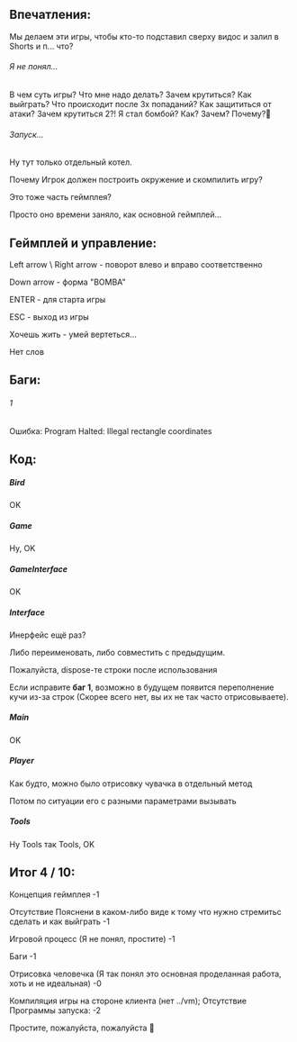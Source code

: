 ## Впечатления:
Мы делаем эти игры, чтобы кто-то подставил сверху видос и залил в Shorts и п... что?
###### Я не понял...
В чем суть игры? Что мне надо делать? Зачем крутиться? Как выйграть? Что происходит после 3х попаданий? Как защититься от атаки? Зачем крутиться 2?! Я стал бомбой? Как? Зачем? Почему?🐴

###### Запуск...
Ну тут только отдельный котел.

Почему Игрок должен построить окружение и скомпилить игру?

Это тоже часть геймплея?

Просто оно времени заняло, как основной геймплей...

## Геймплей и управление:
Left arrow \ Right arrow - поворот влево и вправо соответственно

Down arrow - форма "BOMBA"

ENTER - для старта игры

ESC - выход из игры

Хочешь жить - умей вертеться...

Нет слов

## Баги:
###### 1
Ошибка: Program Halted: Illegal rectangle coordinates

## Код:
##### Bird
OK
##### Game
Ну, OK
##### GameInterface
OK
##### Interface
Инерфейс ещё раз?

Либо переименовать, либо совместить с предыдущим.

Пожалуйста, dispose-те строки после использования

Если исправите **баг 1**, возможно в будущем появится переполнение кучи из-за строк (Скорее всего нет, вы их не так часто отрисовываете).
##### Main
OK
##### Player
Как будто, можно было отрисовку чувачка в отдельный метод

Потом по ситуации его с разными параметрами вызывать
##### Tools
Ну Tools так Tools, OK

## Итог 4 / 10:
Концепция геймплея -1

Отсутствие Пояснени в каком-либо виде к тому что нужно стремитьс сделать и как выйграть -1

Игровой процесс (Я не понял, простите) -1

Баги -1

Отрисовка человечка (Я так понял это основная проделанная работа, хоть и не идеальная) -0

Компиляция игры на стороне клиента (нет ../vm);
Отсутствие Программы запуска:
-2

Простите, пожалуйста, пожалуйста 🥺